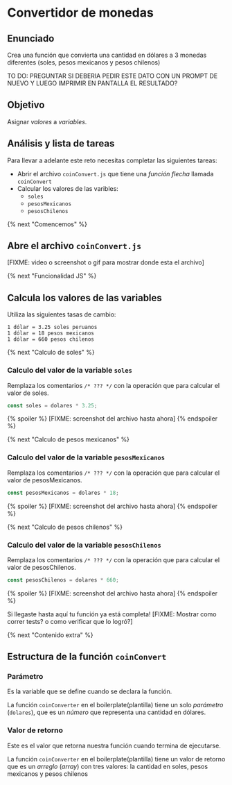 # Convertidor de monedas

## Enunciado
Crea una función que convierta una cantidad en dólares a 3 monedas diferentes (soles, pesos mexicanos y pesos chilenos)

TO DO: PREGUNTAR SI DEBERIA PEDIR ESTE DATO CON UN PROMPT DE NUEVO Y LUEGO IMPRIMIR EN PANTALLA EL RESULTADO?

## Objetivo
Asignar _valores_ a _variables_.

## Análisis y lista de tareas

Para llevar a adelante este reto necesitas completar las siguientes tareas:

- Abrir el archivo `coinConvert.js` que tiene una _función flecha_ llamada `coinConvert`
- Calcular los valores de las varibles:
  - `soles`
  - `pesosMexicanos`
  - `pesosChilenos`

{% next "Comencemos" %}

## Abre el archivo `coinConvert.js`

[FIXME: video o screenshot o gif para mostrar donde esta el archivo]

{% next "Funcionalidad JS" %}

## Calcula los valores de las variables

Utiliza las siguientes tasas de cambio:

```text
1 dólar = 3.25 soles peruanos
1 dólar = 18 pesos mexicanos
1 dólar = 660 pesos chilenos
```

{% next "Calculo de soles" %}

### Calculo del valor de la variable `soles`

Remplaza los comentarios `/* ??? */` con la operación que para calcular el valor de soles.

```js
const soles = dolares * 3.25;
```

{% spoiler %}
[FIXME: screenshot del archivo hasta ahora]
{% endspoiler %}

{% next "Calculo de pesos mexicanos" %}

### Calculo del valor de la variable `pesosMexicanos`

Remplaza los comentarios `/* ??? */` con la operación que para calcular el valor de pesosMexicanos.

```js
const pesosMexicanos = dolares * 18;
```

{% spoiler %}
[FIXME: screenshot del archivo hasta ahora]
{% endspoiler %}


{% next "Calculo de pesos chilenos" %}

### Calculo del valor de la variable `pesosChilenos`

Remplaza los comentarios `/* ??? */` con la operación que para calcular el valor de pesosChilenos.

```js
const pesosChilenos = dolares * 660;
```

{% spoiler %}
[FIXME: screenshot del archivo hasta ahora]
{% endspoiler %}


Si llegaste hasta aquí tu función ya está completa!
[FIXME: Mostrar como correr tests? o como verificar que lo logró?]

{% next "Contenido extra" %}
## Estructura de la función `coinConvert`

### Parámetro

Es la variable que se define cuando se declara la función.

La función `coinConverter` en el boilerplate(plantilla) tiene un solo _parámetro_ (`dolares`), que es un _número_ que representa una cantidad en dólares.

### Valor de retorno

Este es el valor que retorna nuestra función cuando termina de ejecutarse.

La función `coinConverter` en el boilerplate(plantilla) tiene un valor de retorno que es un _arreglo_ (_array_) con tres valores: la cantidad en soles, pesos mexicanos y pesos chilenos